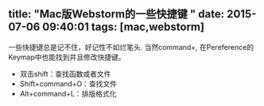 title: "Mac版Webstorm的一些快捷键 "
date: 2015-07-06 09:40:01
tags: [mac,webstorm]
---

一些快捷键总是记不住，好记性不如烂笔头.
当然command+, 在Pereference的Keymap中也能找到并且修改快捷键。



 * 双击shift：查找函数或者文件
 * Shift+command+O：查找文件
 * Alt+command+L：排版格式化
